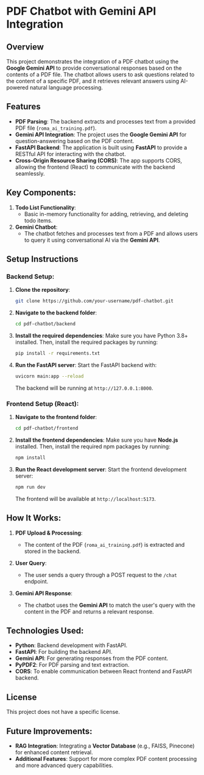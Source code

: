 # PDF Chatbot with Gemini API Integration

## Overview
This project demonstrates the integration of a PDF chatbot using the **Google Gemini API** to provide conversational responses based on the contents of a PDF file. The chatbot allows users to ask questions related to the content of a specific PDF, and it retrieves relevant answers using AI-powered natural language processing.

## Features
- **PDF Parsing**: The backend extracts and processes text from a provided PDF file (`roma_ai_training.pdf`).
- **Gemini API Integration**: The project uses the **Google Gemini API** for question-answering based on the PDF content.
- **FastAPI Backend**: The application is built using **FastAPI** to provide a RESTful API for interacting with the chatbot.
- **Cross-Origin Resource Sharing (CORS)**: The app supports CORS, allowing the frontend (React) to communicate with the backend seamlessly.

## Key Components:
1. **Todo List Functionality**:
   - Basic in-memory functionality for adding, retrieving, and deleting todo items.
2. **Gemini Chatbot**:
   - The chatbot fetches and processes text from a PDF and allows users to query it using conversational AI via the **Gemini API**.

## Setup Instructions

### Backend Setup:
1. **Clone the repository**:
    ```bash
    git clone https://github.com/your-username/pdf-chatbot.git
    ```

2. **Navigate to the backend folder**:
    ```bash
    cd pdf-chatbot/backend
    ```

3. **Install the required dependencies**:
    Make sure you have Python 3.8+ installed. Then, install the required packages by running:
    ```bash
    pip install -r requirements.txt
    ```

4. **Run the FastAPI server**:
    Start the FastAPI backend with:
    ```bash
    uvicorn main:app --reload
    ```

   The backend will be running at `http://127.0.0.1:8000`.

### Frontend Setup (React):

1. **Navigate to the frontend folder**:
    ```bash
    cd pdf-chatbot/frontend
    ```

2. **Install the frontend dependencies**:
    Make sure you have **Node.js** installed. Then, install the required npm packages by running:
    ```bash
    npm install
    ```

3. **Run the React development server**:
    Start the frontend development server:
    ```bash
    npm run dev
    ```

   The frontend will be available at `http://localhost:5173`.

## How It Works:
1. **PDF Upload & Processing**:
   - The content of the PDF (`roma_ai_training.pdf`) is extracted and stored in the backend.
   
2. **User Query**:
   - The user sends a query through a POST request to the `/chat` endpoint.
   
3. **Gemini API Response**:
   - The chatbot uses the **Gemini API** to match the user's query with the content in the PDF and returns a relevant response.

## Technologies Used:
- **Python**: Backend development with FastAPI.
- **FastAPI**: For building the backend API.
- **Gemini API**: For generating responses from the PDF content.
- **PyPDF2**: For PDF parsing and text extraction.
- **CORS**: To enable communication between React frontend and FastAPI backend.

## License
This project does not have a specific license.

## Future Improvements:
- **RAG Integration**: Integrating a **Vector Database** (e.g., FAISS, Pinecone) for enhanced content retrieval.
- **Additional Features**: Support for more complex PDF content processing and more advanced query capabilities.
